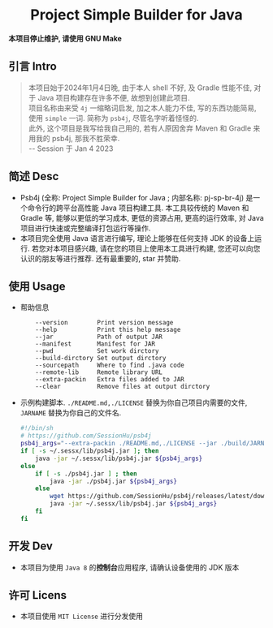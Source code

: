 <h1 align=center>Project Simple Builder for Java</h1>

**本项目停止维护, 请使用 GNU Make**


## 引言 Intro

> 本项目始于2024年1月4日晚, 由于本人 shell 不好, 及 Gradle 性能不佳, 对于 Java 项目构建存在许多不便, 故想到创建此项目.  
  项目名称由来受 `4j` 一缩略词启发, 加之本人能力不佳, 写的东西功能简易, 使用 `simple` 一词. 简称为 `psb4j`, 尽管名字听着怪怪的.  
  此外, 这个项目是我写给我自己用的, 若有人原因舍弃 Maven 和 Gradle 来用我的 psb4j, 那我不胜荣幸.  
  -- Session 于 Jan 4 2023

## 简述 Desc

- Psb4j (全称: Project Simple Builder for Java ; 内部名称: pj-sp-br-4j) 是一个命令行的跨平台高性能 Java 项目构建工具. 本工具较传统的 Maven 和 Gradle 等, 能够以更低的学习成本, 更低的资源占用, 更高的运行效率, 对 Java 项目进行快速或完整编译打包运行等操作.
- 本项目完全使用 Java 语言进行编写, 理论上能够在任何支持 JDK 的设备上运行. 若您对本项目感兴趣, 请在您的项目上使用本工具进行构建, 您还可以向您认识的朋友等进行推荐. 还有最重要的, star 并赞助.

## 使用 Usage

- 帮助信息

  ```text
      --version        Print version message
      --help           Print this help message
      --jar            Path of output JAR
      --manifest       Manifest for JAR
      --pwd            Set work dirctory
      --build-dirctory Set output dirctory
      --sourcepath     Where to find .java code
      --remote-lib     Remote library URL
      --extra-packin   Extra files added to JAR
      --clear          Remove files at output dirctory
  ```

- 示例构建脚本. `./README.md,./LICENSE` 替换为你自己项目内需要的文件, `JARNAME` 替换为你自己的文件名.

  ```bash
  #!/bin/sh
  # https://github.com/SessionHu/psb4j
  psb4j_args="--extra-packin ./README.md,./LICENSE --jar ./build/JARNAME.jar --clear"
  if [ -s ~/.sessx/lib/psb4j.jar ]; then
      java -jar ~/.sessx/lib/psb4j.jar ${psb4j_args}
  else
      if [ -s ./psb4j.jar ] ; then
          java -jar ./psb4j.jar ${psb4j_args}
      else
          wget https://github.com/SessionHu/psb4j/releases/latest/download/psb4j.jar -O ~/.sessx/lib/psb4j.jar
          java -jar ~/.sessx/lib/psb4j.jar ${psb4j_args}
      fi
  fi
  ```

## 开发 Dev

- 本项目为使用 `Java 8` 的**控制台**应用程序, 请确认设备使用的 JDK 版本

## 许可 Licens

- 本项目使用 `MIT License` 进行分发使用
